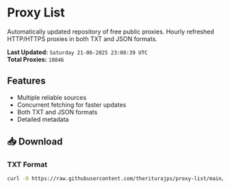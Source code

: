 # Proxy List

Automatically updated repository of free public proxies. Hourly refreshed HTTP/HTTPS proxies in both TXT and JSON formats.

**Last Updated:** `Saturday 21-06-2025 23:08:39 UTC`  
**Total Proxies:** `10846`

## Features
- Multiple reliable sources
- Concurrent fetching for faster updates
- Both TXT and JSON formats
- Detailed metadata

## 📥 Download

### TXT Format
```bash
curl -O https://raw.githubusercontent.com/theriturajps/proxy-list/main/proxies.txt